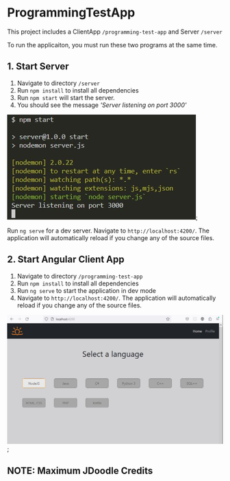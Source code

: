 # ProgrammingTestApp

This project includes a ClientApp `/programming-test-app` and Server `/server`

To run the applicaiton, you must run these two programs at the same time.

## 1. Start Server

1. Navigate to directory `/server`
2. Run `npm install` to install all dependencies
3. Run `npm start` will start the server.
4. You should see the message *'Server listening on port 3000'*

![Server Running](./readme_assets/server_running.jpg);

Run `ng serve` for a dev server. Navigate to `http://localhost:4200/`. The application will automatically reload if you change any of the source files.

## 2. Start Angular Client App

1. Navigate to directory `/programming-test-app`
2. Run `npm install` to install all dependencies
3. Run `ng serve` to start the application in dev mode
4. Navigate to `http://localhost:4200/`. The application will automatically reload if you change any of the source files.

![Application Landing Page](./readme_assets/app_landing_page.jpg);

## NOTE: Maximum JDoodle Credits

